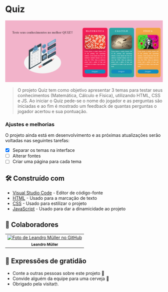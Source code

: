 # Quiz

<!---Esses são exemplos. Veja https://shields.io para outras pessoas ou para personalizar este conjunto de escudos. Você pode querer incluir dependências, status do projeto e informações de licença aqui--->

<img src="imgs/interface.png" alt="Imagem da interface">

> O projeto Quiz tem como objetivo apresentar 3 temas para testar seus conhecimentos (Matemática, Cálculo e Física), utilizando HTML, CSS e JS. Ao iniciar o Quiz pede-se o nome do jogador e as perguntas são iniciadas e ao fim é mostrado um feedback de quantas perguntas o jogador acertou e sua pontuação.

### Ajustes e melhorias

O projeto ainda está em desenvolvimento e as próximas atualizações serão voltadas nas seguintes tarefas:

- [x] Separar os temas na interface
- [ ] Alterar fontes
- [ ] Criar uma página para cada tema

## 🛠️ Construído com

* [Visual Studio Code](https://code.visualstudio.com/) - Editor de código-fonte
* [HTML](https://developer.mozilla.org/pt-BR/docs/Web/HTML) - Usado para a marcação de texto
* [CSS](https://developer.mozilla.org/pt-BR/docs/Web/CSS) - Usado para estilizar o projeto
* [JavaScript](https://developer.mozilla.org/pt-BR/docs/Web/JavaScript) - Usado para dar a dinamicidade ao projeto

## 🤝 Colaboradores
<table>
  <tr>
    <td align="center">
      <a href="#">
        <img src="https://avatars.githubusercontent.com/u/75099666?v=4" width="100px;" alt="Foto de Leandro Müller no GitHub"/><br>
        <sub>
          <b>Leandro Müller</b>
        </sub>
      </a>
    </td>
</table>

## 🎁 Expressões de gratidão

* Conte a outras pessoas sobre este projeto 📢
* Convide alguém da equipe para uma cerveja 🍺 
* Obrigado pela visita🤓.
